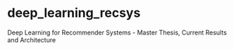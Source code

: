 # deep_learning_recsys
Deep Learning for Recommender Systems - Master Thesis, Current Results and Architecture
